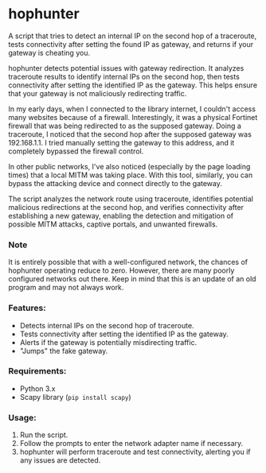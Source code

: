 # hophunter
A script that tries to detect an internal IP on the second hop of a traceroute, tests connectivity after setting the found IP as gateway, and returns if your gateway is cheating you.

hophunter detects potential issues with gateway redirection. It analyzes traceroute results to identify internal IPs on the second hop, then tests connectivity after setting the identified IP as the gateway. This helps ensure that your gateway is not maliciously redirecting traffic.

In my early days, when I connected to the library internet, I couldn't access many websites because of a firewall. Interestingly, it was a physical Fortinet firewall that was being redirected to as the supposed gateway. Doing a traceroute, I noticed that the second hop after the supposed gateway was 192.168.1.1. I tried manually setting the gateway to this address, and it completely bypassed the firewall control.

In other public networks, I've also noticed (especially by the page loading times) that a local MITM was taking place. With this tool, similarly, you can bypass the attacking device and connect directly to the gateway.

The script analyzes the network route using traceroute, identifies potential malicious redirections at the second hop, and verifies connectivity after establishing a new gateway, enabling the detection and mitigation of possible MITM attacks, captive portals, and unwanted firewalls.

### Note

It is entirely possible that with a well-configured network, the chances of hophunter operating reduce to zero. However, there are many poorly configured networks out there. Keep in mind that this is an update of an old program and may not always work.

### Features:
- Detects internal IPs on the second hop of traceroute.
- Tests connectivity after setting the identified IP as the gateway.
- Alerts if the gateway is potentially misdirecting traffic.
- "Jumps" the fake gateway.

### Requirements:
- Python 3.x
- Scapy library (`pip install scapy`)

### Usage:
1. Run the script.
2. Follow the prompts to enter the network adapter name if necessary.
3. hophunter will perform traceroute and test connectivity, alerting you if any issues are detected.
